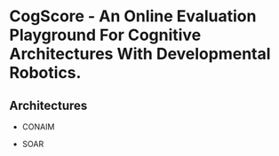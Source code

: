 # CogScore - An Online Evaluation Playground For Cognitive Architectures With Developmental Robotics.

## Architectures

- CONAIM

- SOAR